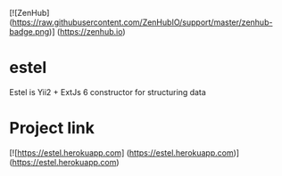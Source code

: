 [![ZenHub] (https://raw.githubusercontent.com/ZenHubIO/support/master/zenhub-badge.png)] (https://zenhub.io)

# estel
Estel is  Yii2 + ExtJs 6 constructor for structuring data


# Project link
[![https://estel.herokuapp.com] (https://estel.herokuapp.com)] (https://estel.herokuapp.com) 

